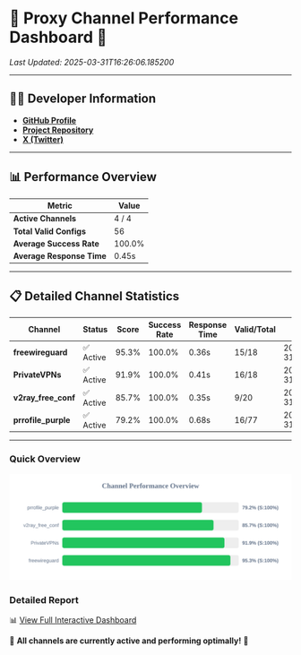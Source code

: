 # 🌟 Proxy Channel Performance Dashboard 🌟

_Last Updated: 2025-03-31T16:26:06.185200_

---

## 👩‍💻 Developer Information

- **[GitHub Profile](https://github.com/4n0nymou3)**  
- **[Project Repository](https://github.com/4n0nymou3/multi-proxy-config-fetcher)**  
- **[X (Twitter)](https://x.com/4n0nymou3)**  

---

## 📊 Performance Overview

| Metric                | Value       |
|-----------------------|-------------|
| **Active Channels**   | 4 / 4       |
| **Total Valid Configs** | 56          |
| **Average Success Rate** | 100.0%      |
| **Average Response Time** | 0.45s       |

---

## 📋 Detailed Channel Statistics

| Channel          | Status     | Score  | Success Rate | Response Time | Valid/Total | Last Success               |
|------------------|------------|--------|--------------|---------------|-------------|----------------------------|
| **freewireguard**  | ✅ Active  | 95.3%  | 100.0% | 0.36s         | 15/18       | 2025-03-31T16:26:06.183351 |
| **PrivateVPNs**  | ✅ Active  | 91.9%  | 100.0% | 0.41s         | 16/18       | 2025-03-31T16:26:05.792961 |
| **v2ray_free_conf**  | ✅ Active  | 85.7%  | 100.0% | 0.35s         | 9/20       | 2025-03-31T16:26:05.353082 |
| **prrofile_purple**  | ✅ Active  | 79.2%  | 100.0% | 0.68s         | 16/77       | 2025-03-31T16:26:04.957652 |

---

### Quick Overview
<div align="center">
  <a href="https://raw.githubusercontent.com/nullluser/NullRepo/refs/heads/main/assets/channel_stats_chart.svg">
    <img src="https://raw.githubusercontent.com/nullluser/NullRepo/refs/heads/main/assets/channel_stats_chart.svg" alt="Source Performance Statistics" width="800">
  </a>
</div>

### Detailed Report
📊 [View Full Interactive Dashboard](https://htmlpreview.github.io/?https://github.com/nullluser/NullRepo/blob/main/assets/performance_report.html)

🎉 **All channels are currently active and performing optimally!** 🎉
